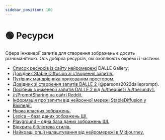 ```yaml
---
sidebar_position: 100
---
```


# 🟢 Ресурси

Сфера інженерії запитів для створення зображень є досить різноманітною. Ось добірка ресурсів, які охоплюють окремі її частини.

- [Список ресурсів із сайту нейромережі](https://dallery.gallery/prompt-resources-tools-ai-art/) DALLE Gallery;
- [Довідник Stable Diffusion зі створення запитів.](https://cdn.openart.ai/assets/Stable%20Diffusion%20Prompt%20Book%20From%20OpenArt%2010-28.pdf)
- [Путівник мандрівника прихованим простором.](https://sweet-hall-e72.notion.site/A-Traveler-s-Guide-to-the-Latent-Space-85efba7e5e6a40e5bd3cae980f30235f)
- [Довідник зі створення запитів DALLE 2 ](https://dallery.gallery/the-dalle-2-prompt-book/)(@parsons2022dalleprompt).
- [Посібник з інженерії запитів DALLE 2 від /u/thequiet і /u/therundy1.](https://docs.google.com/document/d/11WlzjBT0xRpQhP9tFMtxzd0q6ANIdHPUBkMV-YB043U/edit)
- [/r/PromptSharing на сайті Reddit.](https://www.reddit.com/r/PromptSharing/)
- [Інформація про запити від нейронної мережі StableDiffusion у Вікіпедії.](https://www.reddit.com/r/StableDiffusion/wiki/tutorials)
- [Низка класних зображень.](https://twitter.com/ivonatau/status/1605681809680830464)
- [Lexica – база даних зображень ШІ.](https://lexica.art)
- [Playground – одна база даних зображень ШІ.](https://playgroundai.com)
- [Відкрита бібліотека стилів.](https://docs.google.com/spreadsheets/d/1cm6239gw1XvvDMRtazV6txa9pnejpKkM5z24wRhhFz0/edit#gid=1057933666)
- [Найкращі опції налаштування від нейромережі в Midjourney.](https://pastebin.com/5Zsezviq)